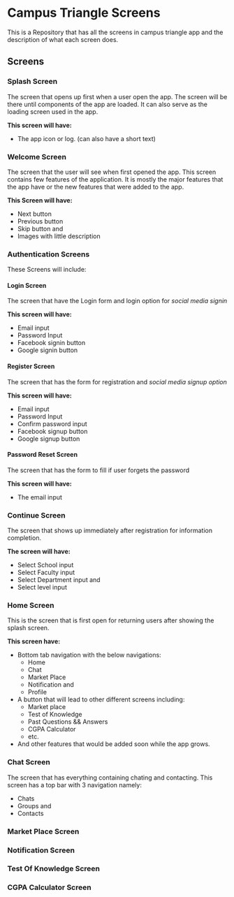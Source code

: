# Campus Triangle Screens

This is a Repository that has all the screens in campus triangle app and the description of what each screen does.

## Screens

### Splash Screen

The screen that opens up first when a user open the app.
The screen will be there until components of the app are loaded.
It can also serve as the loading screen used in the app.

**This screen will have:**

- The app icon or log. (can also have a short text)

### Welcome Screen

The screen that the user will see when first opened the app.
This screen contains few features of the application.
It is mostly the major features that the app have or the new features that were added to the app.

**This Screen will have:**

- Next button
- Previous button
- Skip button and
- Images with little description

### Authentication Screens

These Screens will include:

#### Login Screen

The screen that have the Login form and login option for _social media signin_

**This screen will have:**

- Email input
- Password Input
- Facebook signin button
- Google signin button

#### Register Screen

The screen that has the form for registration and _social media signup option_

**This screen will have:**

- Email input
- Password Input
- Confirm password input
- Facebook signup button
- Google signup button

#### Password Reset Screen

The screen that has the form to fill if user forgets the password

**This screen will have:**

- The email input

### Continue Screen

The screen that shows up immediately after registration for information completion.

**The screen will have:**

- Select School input
- Select Faculty input
- Select Department input and
- Select level input

### Home Screen

This is the screen that is first open for returning users after showing the splash screen.

**This screen have:**

- Bottom tab navigation with the below navigations:
  - Home
  - Chat
  - Market Place
  - Notification and
  - Profile
- A button that will lead to other different screens including:
  - Market place
  - Test of Knowledge
  - Past Questions && Answers
  - CGPA Calculator
  - etc.
- And other features that would be added soon while the app grows.

### Chat Screen

The screen that has everything containing chating and contacting.
This screen has a top bar with 3 navigation namely:

- Chats
- Groups and
- Contacts

### Market Place Screen

### Notification Screen

### Test Of Knowledge Screen

### CGPA Calculator Screen
